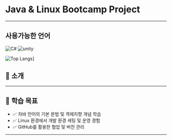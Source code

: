 # Java & Linux Bootcamp Project
---
## 사용가능한 언어

![C#](https://img.shields.io/badge/C%23-239120?style=for-the-badge&logo=c-sharp&logoColor=white)
![unity](https://img.shields.io/badge/Unity-100000?style=for-the-badge&logo=unity&logoColor=white)

![Top Langs](https://github-readme-stats.vercel.app/api/top-langs/?username=DMXZC)]


## 📖 소개


---

## 🎯 학습 목표
- ✅ 자바 언어의 기본 문법 및 객체지향 개념 학습
- ✅ Linux 환경에서 개발 환경 세팅 및 운영 경험
- ✅ GitHub를 활용한 협업 및 버전 관리

---
